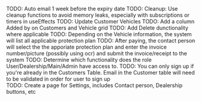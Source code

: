 TODO: Auto email 1 week before the expiry date
TODO: Cleanup: Use cleanup functions to avoid memory leaks, especially with subscriptions or timers in useEffects
TODO: Update Customer Vehicles
TODO: Add a column Added by on Customers and Vehicle grid
TODO: Add Delete dunctionality where applicable
TODO: Depending on the Vehicle information, the system will list all applicable protection plan
TODO: After paying, the contact person will select the the apporiate protection plan and enter the invoice number/picture (possibly using ocr) and submit the invoice/receipt to the system
TODO: Determine which functionality does the role User/Dealership/Main/Admin have access to.
TODO: You can only sign up if you're already in the Customers Table. Email in the Customer table will need to be validated in order for user to sign up  
TODO: Create a page for Settings, includes Contact person, Dealership buttons, etc